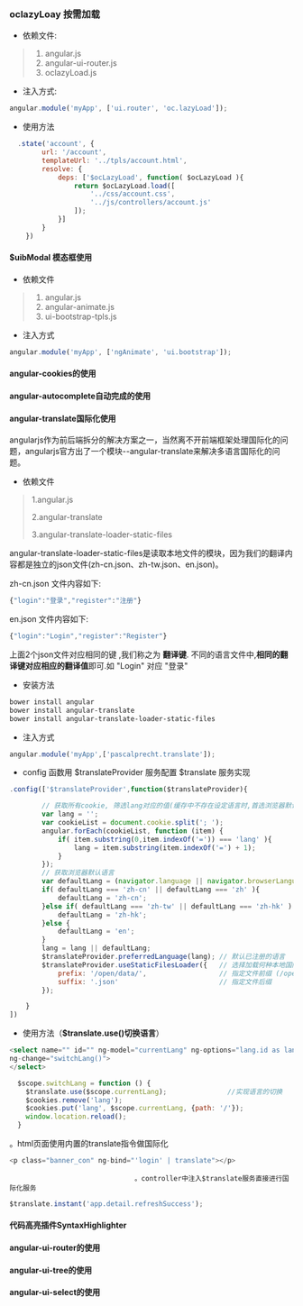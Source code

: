 ### oclazyLoay 按需加载

* 依赖文件:

> 1. angular.js
> 2. angular-ui-router.js
> 3. oclazyLoad.js

* 注入方式:

```js
angular.module('myApp', ['ui.router', 'oc.lazyLoad']);
```

* 使用方法

```js
  .state('account', {
        url: '/account',
        templateUrl: '../tpls/account.html',
        resolve: {
            deps: ['$ocLazyLoad', function( $ocLazyLoad ){
                return $ocLazyLoad.load([
                    '../css/account.css',
                    '../js/controllers/account.js'
                ]);
            }]
        }
    })
```

#### $uibModal 模态框使用

* 依赖文件

> 1. angular.js
> 2. angular-animate.js
> 3. ui-bootstrap-tpls.js

* 注入方式

```js
angular.module('myApp', ['ngAnimate', 'ui.bootstrap']);
```

#### angular-cookies的使用

#### angular-autocomplete自动完成的使用

#### 

#### angular-translate国际化使用

angularjs作为前后端拆分的解决方案之一，当然离不开前端框架处理国际化的问题，angularjs官方出了一个模块--angular-translate来解决多语言国际化的问题。

* 依赖文件

> 1.angular.js
>
> 2.angular-translate
>
> 3.angular-translate-loader-static-files

angular-translate-loader-static-files是读取本地文件的模块，因为我们的翻译内容都是独立的json文件\(zh-cn.json、zh-tw.json、en.json\)。

zh-cn.json 文件内容如下:

```js
{"login":"登录","register":"注册"}
```

en.json 文件内容如下:

```js
{"login":"Login","register":"Register"}
```

上面2个json文件对应相同的键 ,我们称之为 **翻译键**.  不同的语言文件中,**相同的翻译键对应相应的翻译值**即可.如 "Login" 对应 "登录"

* 安装方法

```bash
bower install angular
bower install angular-translate
bower install angular-translate-loader-static-files
```

* 注入方式

```js
angular.module('myApp',['pascalprecht.translate']);
```

* config 函数用 $translateProvider 服务配置 $translate 服务实现

```js
.config(['$translateProvider',function($translateProvider){

        // 获取所有cookie, 筛选lang对应的值(缓存中不存在设定语言时,首选浏览器默认语言)
        var lang = '';
        var cookieList = document.cookie.split('; ');
        angular.forEach(cookieList, function (item) {
            if( item.substring(0,item.indexOf('=')) === 'lang' ){
                lang = item.substring(item.indexOf('=') + 1);
            }
        });
        // 获取浏览器默认语言
        var defaultLang = (navigator.language || navigator.browserLanguage).toLowerCase();
        if( defaultLang === 'zh-cn' || defaultLang === 'zh' ){
            defaultLang = 'zh-cn';
        }else if( defaultLang === 'zh-tw' || defaultLang === 'zh-hk' ) {
            defaultLang = 'zh-hk';
        }else {
            defaultLang = 'en';
        }
        lang = lang || defaultLang;
        $translateProvider.preferredLanguage(lang); // 默认已注册的语言
        $translateProvider.useStaticFilesLoader({   // 选择加载何种本地国际化语言配置文件
            prefix: '/open/data/',                  // 指定文件前缀 (/open-api/data/en.json)
            suffix: '.json'                         // 指定文件后缀
        });

    }
])
```

* 使用方法（**$translate.use\(\)切换语言**）

```go
<select name="" id="" ng-model="currentLang" ng-options="lang.id as lang.name for lang in language" 
ng-change="switchLang()">
</select>
```

```js
  $scope.switchLang = function () {
    $translate.use($scope.currentLang);               //实现语言的切换
    $cookies.remove('lang');
    $cookies.put('lang', $scope.currentLang, {path: '/'});
    window.location.reload();
  }
```

。html页面使用内置的translate指令做国际化

```go
<p class="banner_con" ng-bind="'login' | translate"></p>
```

                                   。controller中注入$translate服务直接进行国际化服务

```js
$translate.instant('app.detail.refreshSuccess');
```

#### 代码高亮插件SyntaxHighlighter

#### angular-ui-router的使用

#### angular-ui-tree的使用

#### 

#### angular-ui-select的使用



